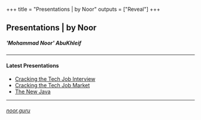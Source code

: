 +++
title = "Presentations | by Noor"
outputs = ["Reveal"]
+++

## Presentations | by Noor

##### 'Mohammad Noor' AbuKhleif

---

#### Latest Presentations

- [Cracking the Tech Job Interview](/tech-job)
- [Cracking the Tech Job Market](/TechJobMarket)
- [The New Java](/NewJava)

---

###### [noor.guru](https://www.noor.guru)


